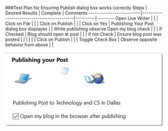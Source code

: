 ###Test Plan for Ensuring Publish dialog box works correctly
Steps                  | Desired Results                | Complete | Comments
--------------------------|--------------------------------------------|----------| --------
Open Live Writer  |   |  |
Click on File | | | 
Click on Publish |  | | 
Click on Yes | Publishing Your Post dialog box displayes | | 
While publishing observe Open my blog check | | |
if Checked | Blog should open at post | | |
if not Check | Ensure blog post was posted | | |
 | | | 
Click on Publish |  |  |
Toggle Check Box | Observe opposite behavior from above |  |

![Publishing your Post](images/publishingyourpost.png)